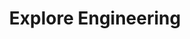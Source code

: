 ---
layout: project
order: 3
title: Explore Engineering
desc: Chicago engineering conference for high schoolers.
type: Client Work
language: "HTML/CSS"
main_image_url: "/assets/images/client-work/explore-engineering.png"
link: "https://explore-engineering.netlify.com"
github_link: "https://github.com/oliviachang29/explore-engineering-site"
---
